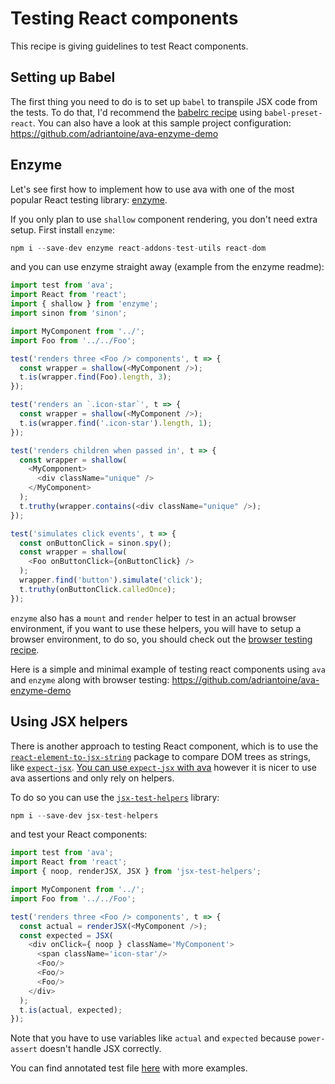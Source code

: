 # Testing React components

This recipe is giving guidelines to test React components.

## Setting up Babel

The first thing you need to do is to set up `babel` to transpile JSX code from the tests. To do that, I'd recommend the [babelrc recipe](https://github.com/sindresorhus/ava/blob/master/docs/recipes/babelrc.md) using `babel-preset-react`. You can also have a look at this sample project configuration: https://github.com/adriantoine/ava-enzyme-demo

## Enzyme

Let's see first how to implement how to use ava with one of the most popular React testing library: [enzyme](https://github.com/airbnb/enzyme).

If you only plan to use `shallow` component rendering, you don't need extra setup. First install `enzyme`:

```js
npm i --save-dev enzyme react-addons-test-utils react-dom
```

and you can use enzyme straight away (example from the enzyme readme):

```js
import test from 'ava';
import React from 'react';
import { shallow } from 'enzyme';
import sinon from 'sinon';

import MyComponent from '../';
import Foo from '../../Foo';

test('renders three <Foo /> components', t => {
  const wrapper = shallow(<MyComponent />);
  t.is(wrapper.find(Foo).length, 3);
});

test('renders an `.icon-star`', t => {
  const wrapper = shallow(<MyComponent />);
  t.is(wrapper.find('.icon-star').length, 1);
});

test('renders children when passed in', t => {
  const wrapper = shallow(
    <MyComponent>
      <div className="unique" />
    </MyComponent>
  );
  t.truthy(wrapper.contains(<div className="unique" />);
});

test('simulates click events', t => {
  const onButtonClick = sinon.spy();
  const wrapper = shallow(
    <Foo onButtonClick={onButtonClick} />
  );
  wrapper.find('button').simulate('click');
  t.truthy(onButtonClick.calledOnce);
});
```

`enzyme` also has a `mount` and `render` helper to test in an actual browser environment, if you want to use these helpers, you will have to setup a browser environment, to do so, you should check out the [browser testing recipe](https://github.com/sindresorhus/ava/blob/master/docs/recipes/browser-testing.md).

Here is a simple and minimal example of testing react components using `ava` and `enzyme` along with browser testing: https://github.com/adriantoine/ava-enzyme-demo

## Using JSX helpers

There is another approach to testing React component, which is to use the [`react-element-to-jsx-string`](https://github.com/algolia/react-element-to-jsx-string) package to compare DOM trees as strings, like [`expect-jsx`](https://github.com/algolia/expect-jsx). [You can use `expect-jsx` with ava](https://github.com/sindresorhus/ava/issues/186#issuecomment-161317068) however it is nicer to use ava assertions and only rely on helpers.

To do so you can use the [`jsx-test-helpers`](https://github.com/MoOx/jsx-test-helpers) library:

```js
npm i --save-dev jsx-test-helpers
```

and test your React components:
```js
import test from 'ava';
import React from 'react';
import { noop, renderJSX, JSX } from 'jsx-test-helpers';

import MyComponent from '../';
import Foo from '../../Foo';

test('renders three <Foo /> components', t => {
  const actual = renderJSX(<MyComponent />);
  const expected = JSX(
    <div onClick={ noop } className='MyComponent'>
      <span className='icon-star'/>
      <Foo/>
      <Foo/>
      <Foo/>
    </div>
  );
  t.is(actual, expected);
});
```

Note that you have to use variables like `actual` and `expected` because `power-assert` doesn't handle JSX correctly.

You can find annotated test file [here](https://github.com/MoOx/jsx-test-helpers/blob/master/src/__tests__/index.js) with more examples.
